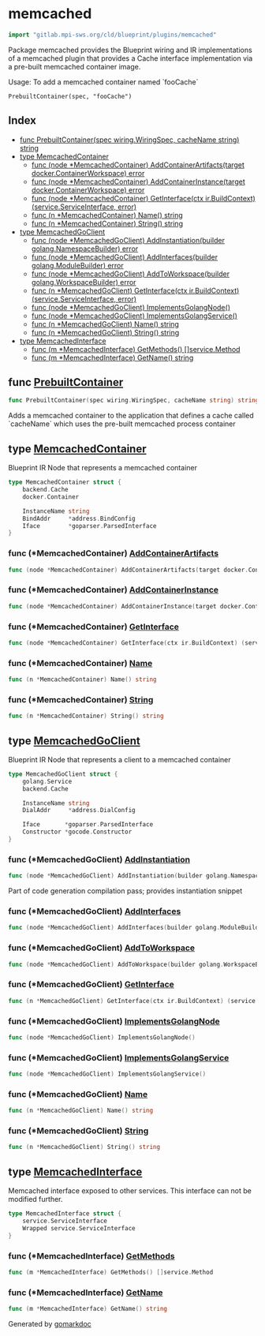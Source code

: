 <!-- Code generated by gomarkdoc. DO NOT EDIT -->

# memcached

```go
import "gitlab.mpi-sws.org/cld/blueprint/plugins/memcached"
```

Package memcached provides the Blueprint wiring and IR implementations of a memcached plugin that provides a Cache interface implementation via a pre\-built memcached container image.

Usage: To add a memcached container named \`fooCache\`

```
PrebuiltContainer(spec, "fooCache")
```

## Index

- [func PrebuiltContainer\(spec wiring.WiringSpec, cacheName string\) string](<#PrebuiltContainer>)
- [type MemcachedContainer](<#MemcachedContainer>)
  - [func \(node \*MemcachedContainer\) AddContainerArtifacts\(target docker.ContainerWorkspace\) error](<#MemcachedContainer.AddContainerArtifacts>)
  - [func \(node \*MemcachedContainer\) AddContainerInstance\(target docker.ContainerWorkspace\) error](<#MemcachedContainer.AddContainerInstance>)
  - [func \(node \*MemcachedContainer\) GetInterface\(ctx ir.BuildContext\) \(service.ServiceInterface, error\)](<#MemcachedContainer.GetInterface>)
  - [func \(n \*MemcachedContainer\) Name\(\) string](<#MemcachedContainer.Name>)
  - [func \(n \*MemcachedContainer\) String\(\) string](<#MemcachedContainer.String>)
- [type MemcachedGoClient](<#MemcachedGoClient>)
  - [func \(node \*MemcachedGoClient\) AddInstantiation\(builder golang.NamespaceBuilder\) error](<#MemcachedGoClient.AddInstantiation>)
  - [func \(node \*MemcachedGoClient\) AddInterfaces\(builder golang.ModuleBuilder\) error](<#MemcachedGoClient.AddInterfaces>)
  - [func \(node \*MemcachedGoClient\) AddToWorkspace\(builder golang.WorkspaceBuilder\) error](<#MemcachedGoClient.AddToWorkspace>)
  - [func \(n \*MemcachedGoClient\) GetInterface\(ctx ir.BuildContext\) \(service.ServiceInterface, error\)](<#MemcachedGoClient.GetInterface>)
  - [func \(node \*MemcachedGoClient\) ImplementsGolangNode\(\)](<#MemcachedGoClient.ImplementsGolangNode>)
  - [func \(node \*MemcachedGoClient\) ImplementsGolangService\(\)](<#MemcachedGoClient.ImplementsGolangService>)
  - [func \(n \*MemcachedGoClient\) Name\(\) string](<#MemcachedGoClient.Name>)
  - [func \(n \*MemcachedGoClient\) String\(\) string](<#MemcachedGoClient.String>)
- [type MemcachedInterface](<#MemcachedInterface>)
  - [func \(m \*MemcachedInterface\) GetMethods\(\) \[\]service.Method](<#MemcachedInterface.GetMethods>)
  - [func \(m \*MemcachedInterface\) GetName\(\) string](<#MemcachedInterface.GetName>)


<a name="PrebuiltContainer"></a>
## func [PrebuiltContainer](<https://gitlab.mpi-sws.org/cld/blueprint2/blueprint/blob/main/plugins/memcached/wiring.go#L19>)

```go
func PrebuiltContainer(spec wiring.WiringSpec, cacheName string) string
```

Adds a memcached container to the application that defines a cache called \`cacheName\` which uses the pre\-built memcached process container

<a name="MemcachedContainer"></a>
## type [MemcachedContainer](<https://gitlab.mpi-sws.org/cld/blueprint2/blueprint/blob/main/plugins/memcached/ir_memcached_container.go#L14-L21>)

Blueprint IR Node that represents a memcached container

```go
type MemcachedContainer struct {
    backend.Cache
    docker.Container

    InstanceName string
    BindAddr     *address.BindConfig
    Iface        *goparser.ParsedInterface
}
```

<a name="MemcachedContainer.AddContainerArtifacts"></a>
### func \(\*MemcachedContainer\) [AddContainerArtifacts](<https://gitlab.mpi-sws.org/cld/blueprint2/blueprint/blob/main/plugins/memcached/ir_memcached_container.go#L78>)

```go
func (node *MemcachedContainer) AddContainerArtifacts(target docker.ContainerWorkspace) error
```



<a name="MemcachedContainer.AddContainerInstance"></a>
### func \(\*MemcachedContainer\) [AddContainerInstance](<https://gitlab.mpi-sws.org/cld/blueprint2/blueprint/blob/main/plugins/memcached/ir_memcached_container.go#L82>)

```go
func (node *MemcachedContainer) AddContainerInstance(target docker.ContainerWorkspace) error
```



<a name="MemcachedContainer.GetInterface"></a>
### func \(\*MemcachedContainer\) [GetInterface](<https://gitlab.mpi-sws.org/cld/blueprint2/blueprint/blob/main/plugins/memcached/ir_memcached_container.go#L73>)

```go
func (node *MemcachedContainer) GetInterface(ctx ir.BuildContext) (service.ServiceInterface, error)
```



<a name="MemcachedContainer.Name"></a>
### func \(\*MemcachedContainer\) [Name](<https://gitlab.mpi-sws.org/cld/blueprint2/blueprint/blob/main/plugins/memcached/ir_memcached_container.go#L69>)

```go
func (n *MemcachedContainer) Name() string
```



<a name="MemcachedContainer.String"></a>
### func \(\*MemcachedContainer\) [String](<https://gitlab.mpi-sws.org/cld/blueprint2/blueprint/blob/main/plugins/memcached/ir_memcached_container.go#L65>)

```go
func (n *MemcachedContainer) String() string
```



<a name="MemcachedGoClient"></a>
## type [MemcachedGoClient](<https://gitlab.mpi-sws.org/cld/blueprint2/blueprint/blob/main/plugins/memcached/ir_client.go#L18-L27>)

Blueprint IR Node that represents a client to a memcached container

```go
type MemcachedGoClient struct {
    golang.Service
    backend.Cache

    InstanceName string
    DialAddr     *address.DialConfig

    Iface       *goparser.ParsedInterface
    Constructor *gocode.Constructor
}
```

<a name="MemcachedGoClient.AddInstantiation"></a>
### func \(\*MemcachedGoClient\) [AddInstantiation](<https://gitlab.mpi-sws.org/cld/blueprint2/blueprint/blob/main/plugins/memcached/ir_client.go#L81>)

```go
func (node *MemcachedGoClient) AddInstantiation(builder golang.NamespaceBuilder) error
```

Part of code generation compilation pass; provides instantiation snippet

<a name="MemcachedGoClient.AddInterfaces"></a>
### func \(\*MemcachedGoClient\) [AddInterfaces](<https://gitlab.mpi-sws.org/cld/blueprint2/blueprint/blob/main/plugins/memcached/ir_client.go#L76>)

```go
func (node *MemcachedGoClient) AddInterfaces(builder golang.ModuleBuilder) error
```



<a name="MemcachedGoClient.AddToWorkspace"></a>
### func \(\*MemcachedGoClient\) [AddToWorkspace](<https://gitlab.mpi-sws.org/cld/blueprint2/blueprint/blob/main/plugins/memcached/ir_client.go#L72>)

```go
func (node *MemcachedGoClient) AddToWorkspace(builder golang.WorkspaceBuilder) error
```



<a name="MemcachedGoClient.GetInterface"></a>
### func \(\*MemcachedGoClient\) [GetInterface](<https://gitlab.mpi-sws.org/cld/blueprint2/blueprint/blob/main/plugins/memcached/ir_client.go#L68>)

```go
func (n *MemcachedGoClient) GetInterface(ctx ir.BuildContext) (service.ServiceInterface, error)
```



<a name="MemcachedGoClient.ImplementsGolangNode"></a>
### func \(\*MemcachedGoClient\) [ImplementsGolangNode](<https://gitlab.mpi-sws.org/cld/blueprint2/blueprint/blob/main/plugins/memcached/ir_client.go#L92>)

```go
func (node *MemcachedGoClient) ImplementsGolangNode()
```



<a name="MemcachedGoClient.ImplementsGolangService"></a>
### func \(\*MemcachedGoClient\) [ImplementsGolangService](<https://gitlab.mpi-sws.org/cld/blueprint2/blueprint/blob/main/plugins/memcached/ir_client.go#L93>)

```go
func (node *MemcachedGoClient) ImplementsGolangService()
```



<a name="MemcachedGoClient.Name"></a>
### func \(\*MemcachedGoClient\) [Name](<https://gitlab.mpi-sws.org/cld/blueprint2/blueprint/blob/main/plugins/memcached/ir_client.go#L44>)

```go
func (n *MemcachedGoClient) Name() string
```



<a name="MemcachedGoClient.String"></a>
### func \(\*MemcachedGoClient\) [String](<https://gitlab.mpi-sws.org/cld/blueprint2/blueprint/blob/main/plugins/memcached/ir_client.go#L40>)

```go
func (n *MemcachedGoClient) String() string
```



<a name="MemcachedInterface"></a>
## type [MemcachedInterface](<https://gitlab.mpi-sws.org/cld/blueprint2/blueprint/blob/main/plugins/memcached/ir_memcached_container.go#L25-L28>)

Memcached interface exposed to other services. This interface can not be modified further.

```go
type MemcachedInterface struct {
    service.ServiceInterface
    Wrapped service.ServiceInterface
}
```

<a name="MemcachedInterface.GetMethods"></a>
### func \(\*MemcachedInterface\) [GetMethods](<https://gitlab.mpi-sws.org/cld/blueprint2/blueprint/blob/main/plugins/memcached/ir_memcached_container.go#L34>)

```go
func (m *MemcachedInterface) GetMethods() []service.Method
```



<a name="MemcachedInterface.GetName"></a>
### func \(\*MemcachedInterface\) [GetName](<https://gitlab.mpi-sws.org/cld/blueprint2/blueprint/blob/main/plugins/memcached/ir_memcached_container.go#L30>)

```go
func (m *MemcachedInterface) GetName() string
```



Generated by [gomarkdoc](<https://github.com/princjef/gomarkdoc>)
